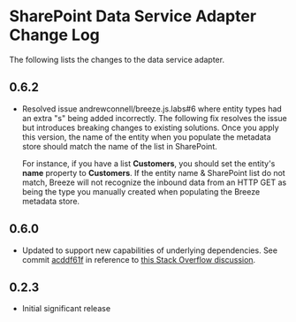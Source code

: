 SharePoint Data Service Adapter Change Log
==========================================
The following lists the changes to the data service adapter.

0.6.2
-----
- Resolved issue andrewconnell/breeze.js.labs#6 where entity types had an extra "s" being added incorrectly. The following fix resolves the issue but introduces breaking changes to existing solutions. Once you apply this version, the name of the entity when you populate the metadata store should match the name of the list in SharePoint. 

  For instance, if you have a list **Customers**, you should set the entity's **name** property to **Customers**. If the entity name & SharePoint list do not match, Breeze will not recognize the inbound data from an HTTP GET as being the type you manually created when populating the Breeze metadata store.

0.6.0
-----
- Updated to support new capabilities of underlying dependencies. See commit [acddf61f](https://github.com/andrewconnell/breeze.js.labs/commit/acddf61f4fd7b71f100f848bb358a273890ae94e) in reference to [this Stack Overflow discussion](http://stackoverflow.com/questions/24702308/breeze-dataservice-abstractrest-with-sparse-save-response/24769885?noredirect=1#comment40082212_24769885).

0.2.3
-----
- Initial significant release